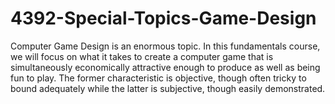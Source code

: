 # 4392-Special-Topics-Game-Design

Computer Game Design is an enormous topic. In this fundamentals course, we will focus on what it
takes to create a computer game that is simultaneously economically attractive enough to produce
as well as being fun to play. The former characteristic is objective, though often tricky to bound
adequately while the latter is subjective, though easily demonstrated.
